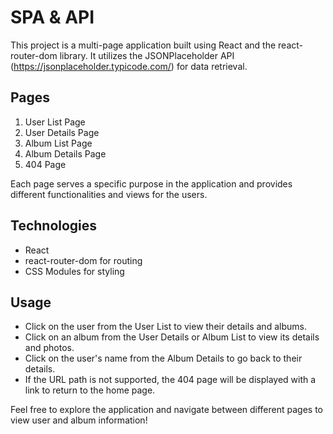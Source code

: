 # SPA & API

This project is a multi-page application built using React and the react-router-dom library. It utilizes the JSONPlaceholder API (https://jsonplaceholder.typicode.com/) for data retrieval.

## Pages

1. User List Page
2. User Details Page
3. Album List Page
4. Album Details Page
5. 404 Page

Each page serves a specific purpose in the application and provides different functionalities and views for the users.

## Technologies

- React
- react-router-dom for routing
- CSS Modules for styling

## Usage

- Click on the user from the User List to view their details and albums.
- Click on an album from the User Details or Album List to view its details and photos.
- Click on the user's name from the Album Details to go back to their details.
- If the URL path is not supported, the 404 page will be displayed with a link to return to the home page.

Feel free to explore the application and navigate between different pages to view user and album information!

